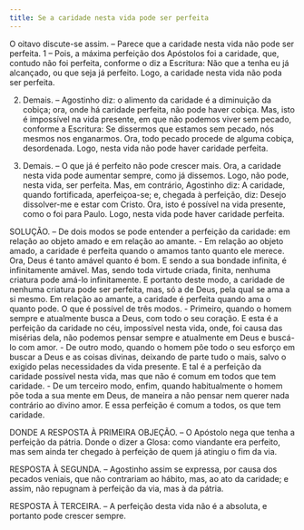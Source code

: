 ```yaml
---
title: Se a caridade nesta vida pode ser perfeita
---
```


O oitavo discute-se assim. – Parece que a caridade nesta vida não pode ser perfeita.  1 – Pois, a máxima perfeição dos Apóstolos foi a caridade, que, contudo não foi perfeita, conforme o diz a Escritura: Não que a tenha eu já alcançado, ou que seja já perfeito. Logo, a caridade nesta vida não poda ser perfeita.  

2. Demais. – Agostinho diz: o alimento da caridade é a diminuição da cobiça; ora, onde há caridade perfeita, não pode haver cobiça. Mas, isto é impossível na vida presente, em que não podemos viver sem pecado, conforme a Escritura: Se dissermos que estamos sem pecado, nós mesmos nos enganarmos. Ora, todo pecado procede de alguma cobiça, desordenada. Logo, nesta vida não pode haver caridade perfeita.  

3. Demais. – O que já é perfeito não pode crescer mais. Ora, a caridade nesta vida pode aumentar sempre, como já dissemos. Logo, não pode, nesta vida, ser perfeita. Mas, em contrário, Agostinho diz: A caridade, quando fortificada, aperfeiçoa-se; e, chegada à perfeição, diz: Desejo dissolver-me e estar com Cristo. Ora, isto é possível na vida presente, como o foi para Paulo. Logo, nesta vida pode haver caridade perfeita.  

SOLUÇÃO. – De dois modos se pode entender a perfeição da caridade: em relação ao objeto amado e em relação ao amante. - Em relação ao objeto amado, a caridade é perfeita quando o amamos tanto quanto ele merece. Ora, Deus é tanto amável quanto é bom. E sendo a sua bondade infinita, é infinitamente amável. Mas, sendo toda virtude criada, finita, nenhuma criatura pode amá-lo infinitamente. E portanto deste modo, a caridade de nenhuma criatura pode ser perfeita, mas, só a de Deus, pela qual se ama a si mesmo.  Em relação ao amante, a caridade é perfeita quando ama o quanto pode. O que é possível de três modos. - Primeiro, quando o homem sempre e atualmente busca a Deus, com todo o seu coração. E esta é a perfeição da caridade no céu, impossível nesta vida, onde, foi causa das misérias dela, não podemos pensar sempre e atualmente em Deus e buscá-lo com amor. - De outro modo, quando o homem põe todo o seu esforço em buscar a Deus e as coisas divinas, deixando de parte tudo o mais, salvo o exigido pelas necessidades da vida presente. E tal é a perfeição da caridade possível nesta vida, mas que não é comum em todos que tem caridade. - De um terceiro modo, enfim, quando habitualmente o homem põe toda a sua mente em Deus, de maneira a não pensar nem querer nada contrário ao divino amor. E essa perfeição é comum a todos, os que tem caridade.  

DONDE A RESPOSTA À PRIMEIRA OBJEÇÃO. – O Apóstolo nega que tenha a perfeição da pátria. Donde o dizer a Glosa: como viandante era perfeito, mas sem ainda ter chegado à perfeição de quem já atingiu o fim da via.  

RESPOSTA À SEGUNDA. – Agostinho assim se expressa, por causa dos pecados veniais, que não contrariam ao hábito, mas, ao ato da caridade; e assim, não repugnam à perfeição da via, mas à da pátria.  

RESPOSTA À TERCEIRA. – A perfeição desta vida não é a absoluta, e portanto pode crescer sempre.